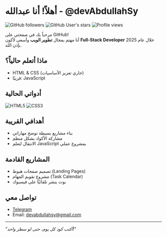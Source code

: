 # أهلاً! أنا عبدالله - @devAbdullahSy

![GitHub followers](https://img.shields.io/github/followers/devAbdullahSy?style=social)
![GitHub User's stars](https://img.shields.io/github/stars/devAbdullahSy?style=social)
![Profile views](https://komarev.com/ghpvc/?username=devAbdullahSy&color=blue)

مرحباً بك في صفحتي على GitHub!  
أنا مهتم بمجال **تطوير الويب** وأسعى لأكون **Full-Stack Developer** خلال عام 2025 بإذن الله.

## ماذا أتعلم حالياً؟
- HTML & CSS (جاري تعزيز الأساسيات)
- قريبًا: JavaScript

## أدواتي الحالية
![HTML5](https://img.shields.io/badge/-HTML5-E34F26?style=flat&logo=html5&logoColor=white)
![CSS3](https://img.shields.io/badge/-CSS3-1572B6?style=flat&logo=css3)

## أهدافي القريبة
- بناء مشاريع بسيطة توضح مهاراتي
- مشاركة الأكواد بشكل منظم
- الانتقال لتعلم JavaScript بمشروع عملي

## المشاريع القادمة
- تصميم صفحات هبوط (Landing Pages)
- مشروع تقويم المهام (Task Calendar)
- بوت ينشر تلقائيًا على فيسبوك

## تواصل معي
- [Telegram](https://t.me/AbdullahSy94)
- Email: devabdullahsy@gmail.com

---

*"أكتب كود كل يوم، حتى لو سطر واحد!"*